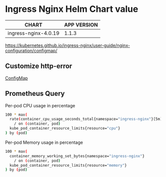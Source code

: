# Ingress Nginx Helm Chart value

|CHART               |APP VERSION  |
| ------------------ | ----------- |
|ingress-nginx-4.0.19|1.1.3        |

https://kubernetes.github.io/ingress-nginx/user-guide/nginx-configuration/configmap/

## Customize http-error

[ConfigMap](https://github.com/kubernetes/ingress-nginx/blob/main/docs/examples/customization/custom-errors/custom-default-backend-error_pages.configMap.yaml)

## Prometheus Query

Per-pod CPU usage in percentage
```bash
100 * max(
  rate(container_cpu_usage_seconds_total{namespace="ingress-nginx"}[5m])
    / on (container, pod)
  kube_pod_container_resource_limits{resource="cpu"}
) by (pod)
```

Per-pod Memory usage in percentage
```bash
100 * max(
  container_memory_working_set_bytes{namespace="ingress-nginx"}
    / on (container, pod)
  kube_pod_container_resource_limits{resource="memory"}
) by (pod)
```
